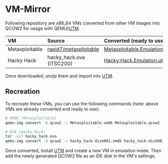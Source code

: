 # VM-Mirror


Following repository are x86_64 VMs converted from other VM images into QCOW2 for usage with QEMU/[UTM](https://mac.getutm.app).

| VM | Source | Converted (ready to use) |
|:---|:---|:---|
| Metasploitable | [rapid7/metasploitable](https://information.rapid7.com/download-metasploitable-2017.html) | [Metasploitable.Emulation.utm.zip](https://github.com/khronokernel/VM-Mirror/releases/download/0.0.1/Metasploitable.Emulation.utm.zip) |
| Hacky Hack | hacky_hack.ova (ITSC200) | [Hacky.Hack.Emulation.utm.zip](https://github.com/khronokernel/VM-Mirror/releases/download/0.0.1/Hacky.Hack.Emulation.utm.zip) |

Once downloaded, unzip them and import into [UTM](https://mac.getutm.app).

## Recreation

To recreate these VMs, you can use the following commands (note: above VMs are already converted and ready to use):

```sh
# VMDK (Metasploitable)
qemu-img convert -O qcow2 -c Metasploitable.vmdk Metasploitable.qcow2

# OVA (Hacky Hack)
tar -xvf hacky_hack.ova
qemu-img convert -O qcow2 -c hacky_hack-disk001.vmdk hacky_hack-disk001.qcow2
```

Once converted, install [UTM](https://mac.getutm.app) and create a new VM in emulation mode. Then add the newly generated QCOW2 file as an IDE disk in the VM's settings.